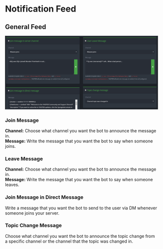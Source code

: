 # Notification Feed

## General Feed

![Select the Checkbox for each of the notification you want to enable.](../.gitbook/assets/notification.PNG)

### Join Message

**Channel:** Choose what channel you want the bot to announce the message in.  
**Message:** Write the message that you want the bot to say when someone joins. 

### Leave Message

**Channel:** Choose what channel you want the bot to announce the message in.  
**Message:** Write the message that you want the bot to say when someone leaves. 

### Join Message in Direct Message

Write a message that you want the bot to send to the user via DM whenever someone joins your server.

### Topic Change Message

Choose what channel you want the bot to announce the topic change from a specific channel or the channel that the topic was changed in. 





